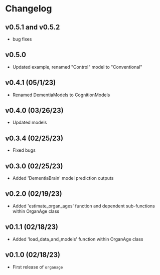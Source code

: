 ```{include} ../CHANGELOG.md
```

# Changelog

## v0.5.1 and v0.5.2

- bug fixes

## v0.5.0

- Updated example, renamed "Control" model to "Conventional"

## v0.4.1 (05/1/23)

- Renamed DementiaModels to CognitionModels

## v0.4.0 (03/26/23)

- Updated models

## v0.3.4 (02/25/23)

- Fixed bugs

## v0.3.0 (02/25/23)

- Added 'DementiaBrain' model prediction outputs

## v0.2.0 (02/19/23)

- Added 'estimate_organ_ages' function and dependent sub-functions within OrganAge class

## v0.1.1 (02/18/23)

- Added 'load_data_and_models' function within OrganAge class

## v0.1.0 (02/18/23)

- First release of `organage`